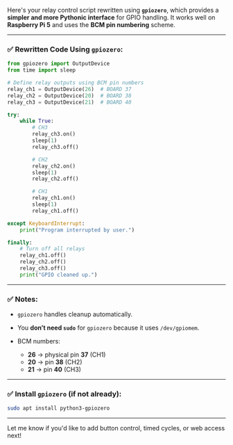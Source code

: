 Here's your relay control script rewritten using **`gpiozero`**, which provides a **simpler and more Pythonic interface** for GPIO handling. It works well on **Raspberry Pi 5** and uses the **BCM pin numbering** scheme.

---

### ✅ Rewritten Code Using `gpiozero`:

```python
from gpiozero import OutputDevice
from time import sleep

# Define relay outputs using BCM pin numbers
relay_ch1 = OutputDevice(26)  # BOARD 37
relay_ch2 = OutputDevice(20)  # BOARD 38
relay_ch3 = OutputDevice(21)  # BOARD 40

try:
    while True:
        # CH3
        relay_ch3.on()
        sleep(1)
        relay_ch3.off()

        # CH2
        relay_ch2.on()
        sleep(1)
        relay_ch2.off()

        # CH1
        relay_ch1.on()
        sleep(1)
        relay_ch1.off()

except KeyboardInterrupt:
    print("Program interrupted by user.")

finally:
    # Turn off all relays
    relay_ch1.off()
    relay_ch2.off()
    relay_ch3.off()
    print("GPIO cleaned up.")
```

---

### ✅ Notes:

* `gpiozero` handles cleanup automatically.
* You **don’t need `sudo`** for `gpiozero` because it uses `/dev/gpiomem`.
* BCM numbers:

  * **26** → physical pin **37** (CH1)
  * **20** → pin **38** (CH2)
  * **21** → pin **40** (CH3)

---

### ✅ Install `gpiozero` (if not already):

```bash
sudo apt install python3-gpiozero
```

---

Let me know if you'd like to add button control, timed cycles, or web access next!
